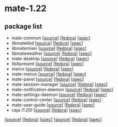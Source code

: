 # mate-1.22

## package list

* mate-common [[source](https://github.com/mate-desktop/mate-common)] [[fedora](https://src.fedoraproject.org/rpms/mate-common)] [[spec](https://src.fedoraproject.org/rpms/mate-common/raw/master/f/mate-common.spec)]
* libmatekbd [[source](https://github.com/mate-desktop/libmatekbd)] [[fedora](https://src.fedoraproject.org/rpms/libmatekbd)] [[spec](https://src.fedoraproject.org/rpms/libmatekbd/raw/master/f/libmatekbd.spec)]
* libmatemixer [[source](https://github.com/mate-desktop/libmatemixer)] [[fedora](https://src.fedoraproject.org/rpms/libmatemixer)] [[spec](https://src.fedoraproject.org/rpms/libmatemixer/raw/master/f/libmatemixer.spec)]
* libmateweather [[source](https://github.com/mate-desktop/libmateweather)] [[fedora](https://src.fedoraproject.org/rpms/libmateweather)] [[spec](https://src.fedoraproject.org/rpms/libmateweather/raw/master/f/libmateweather.spec)]
* mate-desktop [[source](https://github.com/mate-desktop/mate-desktop)] [[fedora](https://src.fedoraproject.org/rpms/mate-desktop)] [[spec](https://src.fedoraproject.org/rpms/mate-desktop/raw/master/f/mate-desktop.spec)]
* libXpresent [[source]()] [[fedora](https://src.fedoraproject.org/rpms/libXpresent)] [[spec](https://src.fedoraproject.org/rpms/libXpresent/raw/master/f/libXpresent.spec)]
* marco [[source](https://github.com/mate-desktop/marco)] [[fedora](https://src.fedoraproject.org/rpms/marco)] [[spec](https://src.fedoraproject.org/rpms/marco/raw/master/f/marco.spec)]
* mate-menus [[source](https://github.com/mate-desktop/mate-menus)] [[fedora](https://src.fedoraproject.org/rpms/mate-menus)] [[spec](https://src.fedoraproject.org/rpms/mate-menus/raw/master/f/mate-menus.spec)]
* mate-panel [[source](https://github.com/mate-desktop/mate-panel)] [[fedora](https://src.fedoraproject.org/rpms/mate-panel)] [[spec](https://src.fedoraproject.org/rpms/mate-panel/raw/master/f/mate-panel.spec)]
* mate-session-manager [[source](https://github.com/mate-desktop/mate-session-manager)] [[fedora](https://src.fedoraproject.org/rpms/mate-session-manager)] [[spec](https://src.fedoraproject.org/rpms/mate-session-manager/raw/master/f/mate-session-manager.spec)]
* mate-notification-daemon [[source](https://github.com/mate-desktop/mate-notification-daemon)] [[fedora](https://src.fedoraproject.org/rpms/mate-notification-daemon)] [[spec](https://src.fedoraproject.org/rpms/mate-notification-daemon/raw/master/f/mate-notification-daemon.spec)]
* mate-settings-daemon [[source](https://github.com/mate-desktop/mate-settings-daemon)] [[fedora](https://src.fedoraproject.org/rpms/mate-settings-daemon)] [[spec](https://src.fedoraproject.org/rpms/mate-settings-daemon/raw/master/f/mate-settings-daemon.spec)]
* mate-control-center [[source](https://github.com/mate-desktop/mate-control-center)] [[fedora](https://src.fedoraproject.org/rpms/mate-control-center)] [[spec](https://src.fedoraproject.org/rpms/mate-control-center/raw/master/f/mate-control-center.spec)]
* mate-user-guide [[source](https://github.com/mate-desktop/mate-user-guide)] [[fedora](https://src.fedoraproject.org/rpms/mate-user-guide)] [[spec](https://src.fedoraproject.org/rpms/mate-user-guide/raw/master/f/mate-user-guide.spec)]
* caja _(1.20)_ [[source](https://github.com/mate-desktop/caja)] [[fedora](https://src.fedoraproject.org/rpms/caja/tree/bd1be43f6fedb4e8b9ce99ca4cab2076cba61f1b)] [[spec](https://src.fedoraproject.org/rpms/caja/raw/bd1be43f6fedb4e8b9ce99ca4cab2076cba61f1b/f/caja.spec)]



[[source](https://github.com/mate-desktop/)] [[fedora](https://src.fedoraproject.org/rpms/)] [[spec](https://src.fedoraproject.org/rpms//raw/master/f/.spec)]
[[source]()] [[fedora]()] [[spec]()]
